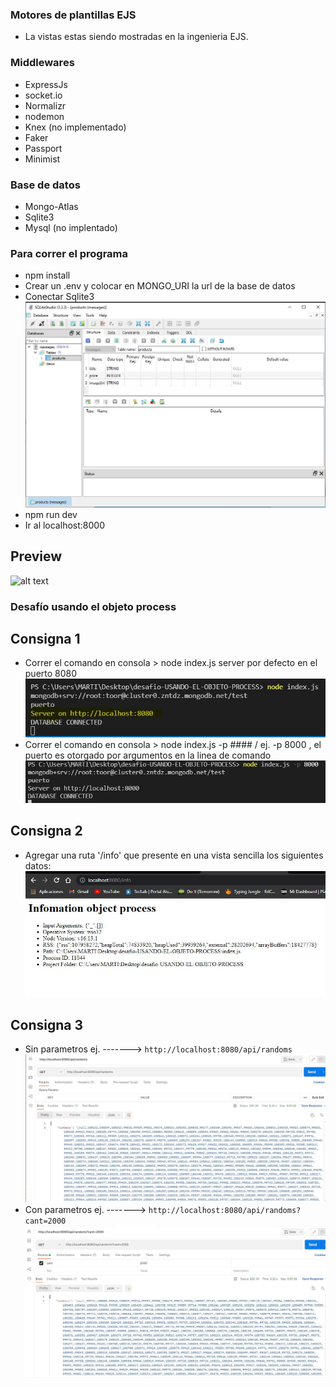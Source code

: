 ### Motores de plantillas EJS
* La vistas estas siendo mostradas en la ingenieria EJS.
### Middlewares
* ExpressJs
* socket.io
* Normalizr
* nodemon
* Knex (no implementado)
* Faker
* Passport
* Minimist

### Base de datos
* Mongo-Atlas
* Sqlite3
* Mysql (no implentado)

### Para correr el programa
* npm install
* Crear un .env y colocar en MONGO_URI la url de la base de datos
* Conectar Sqlite3
![alt text](https://raw.githubusercontent.com/Martin-J-Larre/desafio-login-formulario/main/img-video/sqlStudio.JPG)
* npm run dev
* Ir al localhost:8000
## Preview
![alt text](https://github.com/Martin-J-Larre/desafio-inicio-de-sesion-c/blob/main/assets/Login-Google-Chrome-2022-01-24-18-18-54.gif?raw=true)

### Desafío usando el objeto process
## Consigna 1
* Correr el comando en consola > node index.js server por defecto en el puerto 8080
![alt text](https://raw.githubusercontent.com/Martin-J-Larre/desafio-usando-el-objeto-process/main/assets/por-defecto.JPG)
* Correr el comando en consola > node index.js -p #### / ej. -p 8000 , el puerto es otorgado por argumentos en la linea de comando
![alt text](https://github.com/Martin-J-Larre/desafio-usando-el-objeto-process/blob/main/assets/por-comando.JPG?raw=true)
## Consigna 2
* Agregar una ruta '/info' que presente en una vista sencilla los siguientes datos:
![alt text](https://github.com/Martin-J-Larre/desafio-usando-el-objeto-process/blob/main/assets/info.JPG?raw=true)
## Consigna 3
* Sin parametros ej. -------> `http://localhost:8080/api/randoms`
![alt text](https://github.com/Martin-J-Larre/desafio-usando-el-objeto-process/blob/main/assets/tres-a.JPG?raw=true)
* Con parametros ej. -------> `http://localhost:8080/api/randoms?cant=2000`
![alt text](https://github.com/Martin-J-Larre/desafio-usando-el-objeto-process/blob/main/assets/tres-b.JPG?raw=true)

